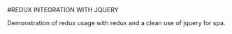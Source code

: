 #REDUX INTEGRATION WITH JQUERY

Demonstration of redux usage with redux and a clean use of jquery for spa.


